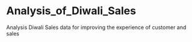 # Analysis_of_Diwali_Sales
Analysis Diwali Sales data for improving the experience of customer and sales
